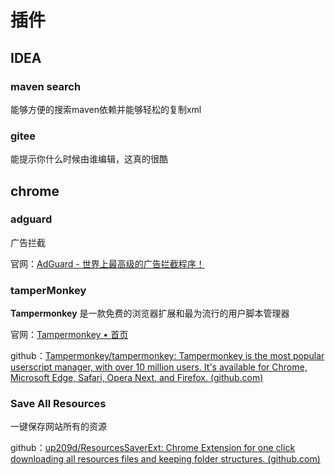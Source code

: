 # 插件

## IDEA

### maven search

能够方便的搜索maven依赖并能够轻松的复制xml

### gitee

能提示你什么时候由谁编辑，这真的很酷

## chrome

### adguard

广告拦截

官网：[AdGuard - 世界上最高级的广告拦截程序！](https://adguard.com/zh_cn/welcome.html)

### tamperMonkey

**Tampermonkey** 是一款免费的浏览器扩展和最为流行的用户脚本管理器

官网：[Tampermonkey • 首页](https://www.tampermonkey.net/)

github：[Tampermonkey/tampermonkey: Tampermonkey is the most popular userscript manager, with over 10 million users. It's available for Chrome, Microsoft Edge, Safari, Opera Next, and Firefox. (github.com)](https://github.com/Tampermonkey/tampermonkey)

### Save All Resources

一键保存网站所有的资源

github：[up209d/ResourcesSaverExt: Chrome Extension for one click downloading all resources files and keeping folder structures. (github.com)](https://github.com/up209d/ResourcesSaverExt)
